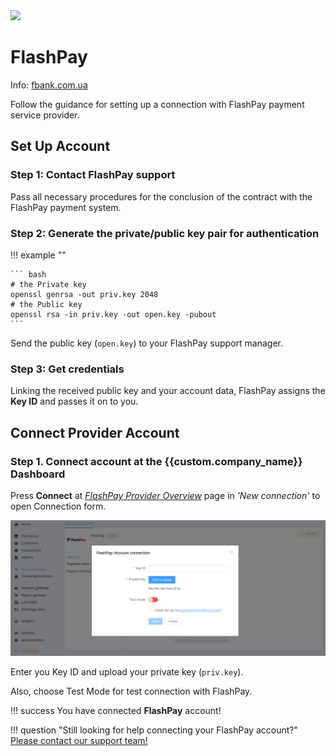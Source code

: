 <img src="https://static.openfintech.io/payment_providers/flashpay/logo.png?w=400" width="400px" >

# FlashPay

Info: [fbank.com.ua](https://www.fbank.com.ua/index.php?p=168)

Follow the guidance for setting up a connection with FlashPay payment service provider.

## Set Up Account

### Step 1: Contact FlashPay support

Pass all necessary procedures for the conclusion of the contract with the FlashPay payment system.

### Step 2: Generate the private/public key pair for authentication

!!! example ""

    ``` bash
    # the Private key
    openssl genrsa -out priv.key 2048
    # the Public key
    openssl rsa -in priv.key -out open.key -pubout
    ```

Send the public key (`open.key`) to your FlashPay support manager.

### Step 3: Get credentials

Linking the received public key and your account data, FlashPay assigns the **Key ID** and passes it on to you.

## Connect Provider Account

### Step 1. Connect account at the {{custom.company_name}} Dashboard

Press **Connect** at [*FlashPay Provider Overview*]({{custom.dashboard_base_url}}connect-directory/payment-providers/flashpay/general) page in *'New connection'* to open Connection form.

![Connect](images/provider-account.png)

Enter you Key ID and upload your private key (`priv.key`).

Also, choose Test Mode for test connection with FlashPay.

!!! success
    You have connected **FlashPay** account!

!!! question "Still looking for help connecting your FlashPay account?"
    <!--email_off-->[Please contact our support team!](mailto:{{custom.support_email}})<!--/email_off-->
